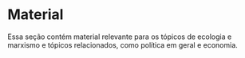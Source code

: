 # Material

Essa seção contém material relevante para os tópicos de ecologia e marxismo e tópicos relacionados, como política em geral e economia.